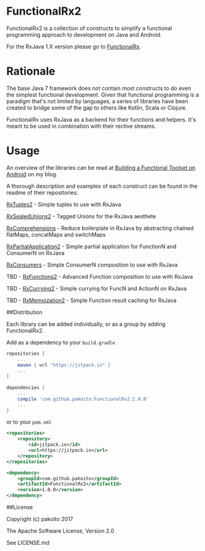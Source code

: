 # FunctionalRx2

FunctionalRx2 is a collection of constructs to simplify a functional programming approach to development on Java and Android.

For the RxJava 1.X version please go to [FunctionalRx](https://github.com/pakoito/FunctionalRx).


# Rationale

The base Java 7 framework does not contain most constructs to do even the simplest functional development. Given that functional programming is a paradigm that's not limited by languages, a series of libraries have been created to bridge some of the gap to others like Kotlin, Scala or Clojure.

FunctionalRx uses RxJava as a backend for their functions and helpers. It's meant to be used in combination with their rective streams.

# Usage

An overview of the libraries can be read at [Building a Functional Toolset on Android](http://www.pacoworks.com/2016/05/25/building-a-functional-toolset-for-android/) on my blog.

A thorough description and examples of each construct can be found in the readme of their repositories:

[RxTuples2](https://github.com/pakoito/RxTuples2) - Simple tuples to use with RxJava

[RxSealedUnions2](https://github.com/pakoito/RxSealedUnions2) - Tagged Unions for the RxJava aesthete

[RxComprehensions](https://github.com/pakoito/RxComprehensions) - Reduce boilerplate in RxJava by abstracting chained flatMaps, concatMaps and switchMaps

[RxPartialApplication2](https://github.com/pakoito/RxPartialApplication2) - Simple partial application for FunctionN and ConsumerN on RxJava

[RxConsumers](https://github.com/pakoito/RxConsumers) - Simple ConsumerN composition to use with RxJava

TBD - [RxFunctions2](https://github.com/pakoito/RxFunctions2) - Advanced Function composition to use with RxJava

TBD - [RxCurrying2](https://github.com/pakoito/RxCurrying2) - Simple currying for FuncN and ActionN on RxJava


TBD - [RxMemoization2](https://github.com/pakoito/RxMemoization2) - Simple Function result caching for RxJava

##Distribution

Each library can be added individually, or as a group by adding FunctionalRx2.

Add as a dependency to your `build.gradle`
```groovy
repositories {
    ...
    maven { url "https://jitpack.io" }
    ...
}
    
dependencies {
    ...
    compile 'com.github.pakoito:FunctionalRx2:1.0.0'
    ...
}
```
or to your `pom.xml`

```xml
<repositories>
    <repository>
        <id>jitpack.io</id>
        <url>https://jitpack.io</url>
    </repository>
</repositories>

<dependency>
    <groupId>com.github.pakoito</groupId>
    <artifactId>FunctionalRx2</artifactId>
    <version>1.0.0</version>
</dependency>
```

##License

Copyright (c) pakoito 2017

The Apache Software License, Version 2.0

See LICENSE.md
